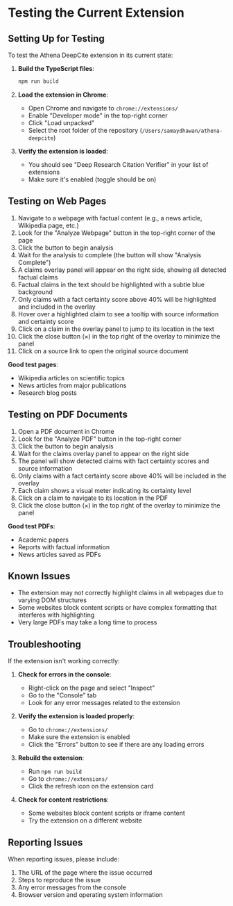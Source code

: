 # Testing the Current Extension

## Setting Up for Testing

To test the Athena DeepCite extension in its current state:

1. **Build the TypeScript files**:
   ```bash
   npm run build
   ```

2. **Load the extension in Chrome**:
   - Open Chrome and navigate to `chrome://extensions/`
   - Enable "Developer mode" in the top-right corner
   - Click "Load unpacked"
   - Select the root folder of the repository (`/Users/samaydhawan/athena-deepcite`)

3. **Verify the extension is loaded**:
   - You should see "Deep Research Citation Verifier" in your list of extensions
   - Make sure it's enabled (toggle should be on)

## Testing on Web Pages

1. Navigate to a webpage with factual content (e.g., a news article, Wikipedia page, etc.)
2. Look for the "Analyze Webpage" button in the top-right corner of the page
3. Click the button to begin analysis
4. Wait for the analysis to complete (the button will show "Analysis Complete")
5. A claims overlay panel will appear on the right side, showing all detected factual claims
6. Factual claims in the text should be highlighted with a subtle blue background
7. Only claims with a fact certainty score above 40% will be highlighted and included in the overlay
8. Hover over a highlighted claim to see a tooltip with source information and certainty score
9. Click on a claim in the overlay panel to jump to its location in the text
10. Click the close button (×) in the top right of the overlay to minimize the panel
11. Click on a source link to open the original source document

**Good test pages**:
- Wikipedia articles on scientific topics
- News articles from major publications
- Research blog posts

## Testing on PDF Documents

1. Open a PDF document in Chrome
2. Look for the "Analyze PDF" button in the top-right corner
3. Click the button to begin analysis
4. Wait for the claims overlay panel to appear on the right side
5. The panel will show detected claims with fact certainty scores and source information
6. Only claims with a fact certainty score above 40% will be included in the overlay
7. Each claim shows a visual meter indicating its certainty level
8. Click on a claim to navigate to its location in the PDF
9. Click the close button (×) in the top right of the overlay to minimize the panel

**Good test PDFs**:
- Academic papers
- Reports with factual information
- News articles saved as PDFs

## Known Issues

- The extension may not correctly highlight claims in all webpages due to varying DOM structures
- Some websites block content scripts or have complex formatting that interferes with highlighting
- Very large PDFs may take a long time to process

## Troubleshooting

If the extension isn't working correctly:

1. **Check for errors in the console**:
   - Right-click on the page and select "Inspect"
   - Go to the "Console" tab
   - Look for any error messages related to the extension

2. **Verify the extension is loaded properly**:
   - Go to `chrome://extensions/`
   - Make sure the extension is enabled
   - Click the "Errors" button to see if there are any loading errors

3. **Rebuild the extension**:
   - Run `npm run build`
   - Go to `chrome://extensions/`
   - Click the refresh icon on the extension card

4. **Check for content restrictions**:
   - Some websites block content scripts or iframe content
   - Try the extension on a different website

## Reporting Issues

When reporting issues, please include:

1. The URL of the page where the issue occurred
2. Steps to reproduce the issue
3. Any error messages from the console
4. Browser version and operating system information